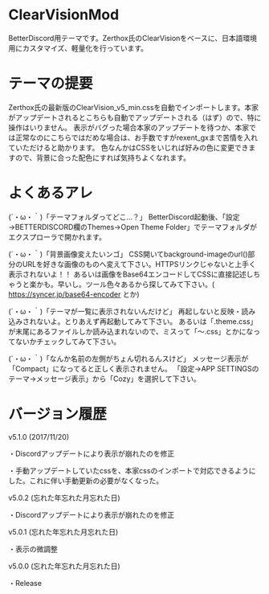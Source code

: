 # ClearVisionMod
BetterDiscord用テーマです。Zerthox氏のClearVisionをベースに、日本語環境用にカスタマイズ、軽量化を行っています。

# テーマの提要
Zerthox氏の最新版のClearVision_v5_min.cssを自動でインポートします。本家がアップデートされるとこちらも自動でアップデートされる（はず）ので、特に操作はいりません。
表示がバグった場合本家のアップデートを待つか、本家では正常なのにこちらではだめな場合は、お手数ですがrexent_gxまで苦情を入れていただけると助かります。
色なんかはCSSをいじれば好みの色に変更できますので、背景に合った配色にすれば気持ちよくなれます。

# よくあるアレ
(´・ω・｀)「テーマフォルダってどこ…？」
BetterDiscord起動後、「設定→BETTERDISCORD欄のThemes→Open Theme Folder」でテーマフォルダがエクスプローラで開かれます。

(´・ω・｀)「背景画像変えたいンゴ」
CSS開いてbackground-imageのurl()部分のURLを好きな画像のものへ変えて下さい。HTTPSリンクじゃないと上手く表示されないよ！！
あるいは画像をBase64エンコードしてCSSに直接記述しちゃうと楽かも。早いし。ツール色々あるから探してみて下さい。( https://syncer.jp/base64-encoder とか)

(´・ω・｀)「テーマが一覧に表示されないんだけど」
再起しないと反映・読み込みされないよ。とりあえず再起動してみて下さい。
あるいは「.theme.css」が末尾にあるファイルしか読み込まれないので、ミスって「～.css」とかになってないかチェックしてみて下さい。

(´・ω・｀)「なんか名前の左側がちょん切れるんスけど」
メッセージ表示が「Compact」になってると正しく表示されません。
「設定→APP SETTINGSのテーマ→メッセージ表示」から「Cozy」を選択して下さい。

# バージョン履歴
v5.1.0 (2017/11/20)

・Discordアップデートにより表示が崩れたのを修正

・手動アップデートしていたcssを、本家cssのインポートで対応できるようにした。これに伴い手動更新の必要がなくなった。


v5.0.2 (忘れた年忘れた月忘れた日)

・Discordアップデートにより表示が崩れたのを修正


v5.0.1 (忘れた年忘れた月忘れた日)

・表示の微調整

v5.0.0 (忘れた年忘れた月忘れた日)

・Release
